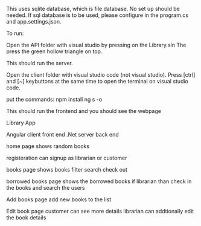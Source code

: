 This uses sqlite database, which is file database. No set up should be needed. If sql database is to be used, please configure in the program.cs and app.settings.json.

To run:

Open the API folder with visual studio by pressing on the Library.sln
The press the green hollow triangle on top.

This should run the server.

Open the client folder with visual studio code (not visual studio).
Press [ctrl] and [~] keybuttons at the same time to open the terminal on visual studio code.

put the commands:
    npm install
    ng s -o

This should run the frontend and you should see the webpage

Library App

Angular client front end
.Net server back end

home page
    shows random books

registeration
    can signup as librarian or customer

books page
    shows books
    filter search
    check out

borrowed books page
    shows the borrowed books
    if librarian than check in the books and search the users

Add books page
    add new books to the list

Edit book page
    customer can see more details
    librarian can addtionally edit the book details